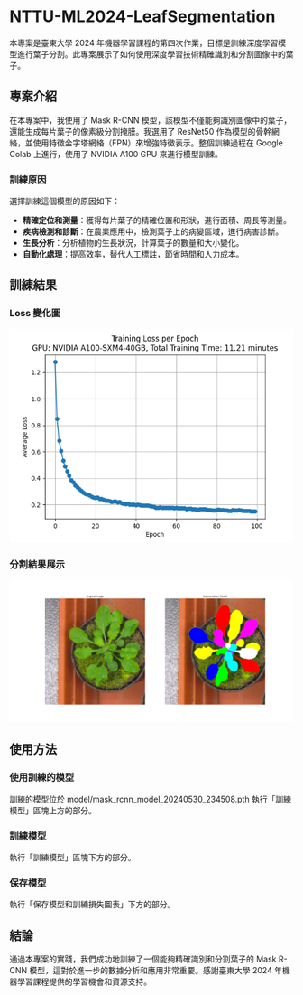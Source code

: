 # NTTU-ML2024-LeafSegmentation

本專案是臺東大學 2024 年機器學習課程的第四次作業，目標是訓練深度學習模型進行葉子分割。此專案展示了如何使用深度學習技術精確識別和分割圖像中的葉子。

## 專案介紹

在本專案中，我使用了 Mask R-CNN 模型，該模型不僅能夠識別圖像中的葉子，還能生成每片葉子的像素級分割掩膜。我選用了 ResNet50 作為模型的骨幹網絡，並使用特徵金字塔網絡（FPN）來增強特徵表示。整個訓練過程在 Google Colab 上進行，使用了 NVIDIA A100 GPU 來進行模型訓練。

### 訓練原因

選擇訓練這個模型的原因如下：
- **精確定位和測量**：獲得每片葉子的精確位置和形狀，進行面積、周長等測量。
- **疾病檢測和診斷**：在農業應用中，檢測葉子上的病變區域，進行病害診斷。
- **生長分析**：分析植物的生長狀況，計算葉子的數量和大小變化。
- **自動化處理**：提高效率，替代人工標註，節省時間和人力成本。

## 訓練結果

### Loss 變化圖

![Training Loss per Epoch](result/100_training_loss_20240530_234508.png)

### 分割結果展示

![Segmentation Result](result/segmentation_result_1_20240530_234508.png)

## 使用方法

### 使用訓練的模型

訓練的模型位於 model/mask_rcnn_model_20240530_234508.pth
執行「訓練模型」區塊上方的部分。

### 訓練模型

執行「訓練模型」區塊下方的部分。

### 保存模型

執行「保存模型和訓練損失圖表」下方的部分。

## 結論

通過本專案的實踐，我們成功地訓練了一個能夠精確識別和分割葉子的 Mask R-CNN 模型，這對於進一步的數據分析和應用非常重要。感謝臺東大學 2024 年機器學習課程提供的學習機會和資源支持。